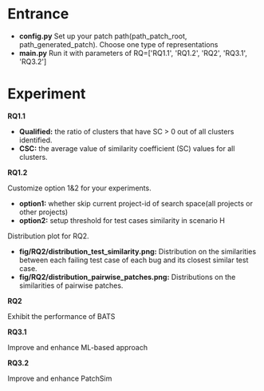# Entrance
* **config.py** Set up your patch path(path_patch_root, path_generated_patch). Choose one type of representations 
* **main.py** Run it with parameters of RQ=['RQ1.1', 'RQ1.2', 'RQ2', 'RQ3.1', 'RQ3.2']

# Experiment


**RQ1.1**
* **Qualified:** the ratio of clusters that have SC > 0 out of all clusters identified.
* **CSC:** the average value of similarity coefficient (SC) values for all clusters.

**RQ1.2**

Customize option 1&2 for your experiments.
* **option1:** whether skip current project-id of search space(all projects or other projects)
* **option2:** setup threshold for test cases similarity in scenario H

Distribution plot for RQ2.
* **fig/RQ2/distribution_test_similarity.png:** Distribution on the similarities between each failing test case of each bug and its closest similar test case.
* **fig/RQ2/distribution_pairwise_patches.png:** Distributions on the similarities of pairwise patches.

**RQ2**

Exhibit the performance of BATS

**RQ3.1**

Improve and enhance ML-based approach

**RQ3.2**

Improve and enhance PatchSim